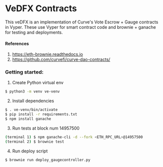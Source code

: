 # VeDFX Contracts

This veDFX is an implementation of Curve's Vote Escrow + Gauge contracts in Vyper. These use Vyper
for smart contract code and brownie + ganache for testing and deployments.

#### References

1. https://eth-brownie.readthedocs.io
2. https://github.com/curvefi/curve-dao-contracts/

### Getting started:

1. Create Python virtual env

```bash
$ python3 -m venv ve-venv
```

2. Install dependencies

```bash
$ . ve-venv/bin/activate
$ pip install -r requirements.txt
$ npm install ganache
```

3. Run tests at block num 14957500

```bash
(terminal 1) $ npm ganache-cli -d --fork <ETH_RPC_URL>@14957500
(terminal 2) $ brownie test
```

4. Run deploy script

```bash
$ brownie run deploy_gaugecontroller.py
```
